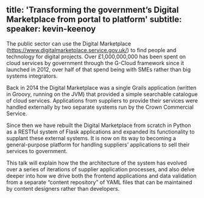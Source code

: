 title: 'Transforming the government’s Digital Marketplace from portal to platform'
subtitle:
speaker: kevin-keenoy
---
The public sector can use the Digital Marketplace (https://www.digitalmarketplace.service.gov.uk/) to find people and technology for digital projects. Over £1,000,000,000 has been spent on cloud services by government through the G-Cloud framework since it launched in 2012, over half of that spend being with SMEs rather than big systems integrators. 

Back in 2014 the Digital Marketplace was a single Grails application (written in Groovy, running on the JVM) that provided a simple searchable catalogue of cloud services. Applications from suppliers to provide their services were handled externally by two separate systems run by the Crown Commercial Service.

Since then we have rebuilt the Digital Marketplace from scratch in Python as a RESTful system of Flask applications and expanded its functionality to supplant these external systems. It is now on its way to becoming a general-purpose platform for handling suppliers’ applications to sell their services to government.

This talk will explain how the the architecture of the system has evolved over a series of iterations of supplier application processes, and also delve deeper into how we drive both the frontend applications and data validation from a separate “content repository” of YAML files that can be maintained by content designers rather than developers.